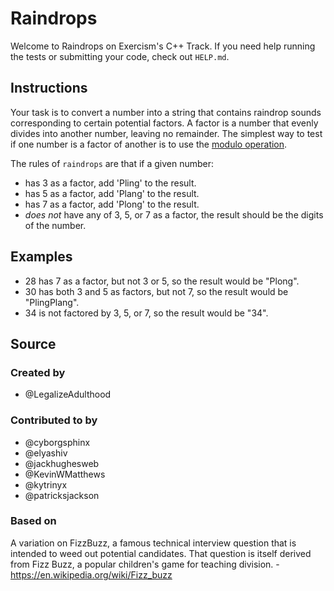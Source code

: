 # Raindrops

Welcome to Raindrops on Exercism's C++ Track.
If you need help running the tests or submitting your code, check out `HELP.md`.

## Instructions

Your task is to convert a number into a string that contains raindrop sounds corresponding to certain potential factors.
A factor is a number that evenly divides into another number, leaving no remainder.
The simplest way to test if one number is a factor of another is to use the [modulo operation][modulo].

The rules of `raindrops` are that if a given number:

- has 3 as a factor, add 'Pling' to the result.
- has 5 as a factor, add 'Plang' to the result.
- has 7 as a factor, add 'Plong' to the result.
- _does not_ have any of 3, 5, or 7 as a factor, the result should be the digits of the number.

## Examples

- 28 has 7 as a factor, but not 3 or 5, so the result would be "Plong".
- 30 has both 3 and 5 as factors, but not 7, so the result would be "PlingPlang".
- 34 is not factored by 3, 5, or 7, so the result would be "34".

[modulo]: https://en.wikipedia.org/wiki/Modulo_operation

## Source

### Created by

- @LegalizeAdulthood

### Contributed to by

- @cyborgsphinx
- @elyashiv
- @jackhughesweb
- @KevinWMatthews
- @kytrinyx
- @patricksjackson

### Based on

A variation on FizzBuzz, a famous technical interview question that is intended to weed out potential candidates. That question is itself derived from Fizz Buzz, a popular children's game for teaching division. - https://en.wikipedia.org/wiki/Fizz_buzz